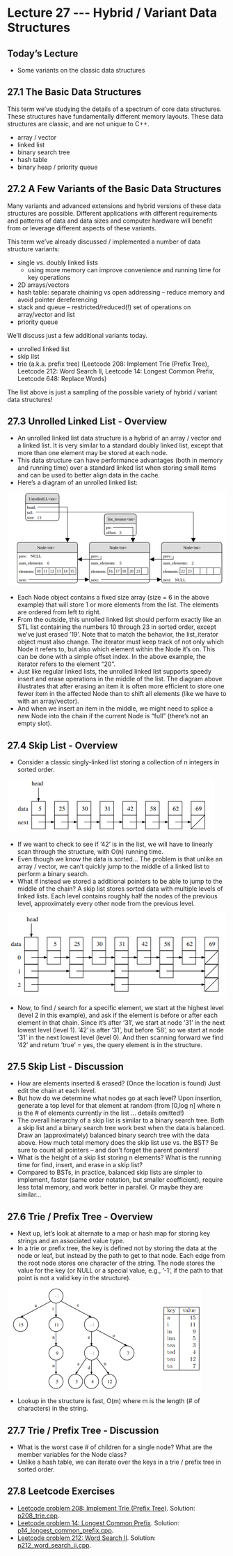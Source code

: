 # Lecture 27 --- Hybrid / Variant Data Structures

## Today’s Lecture

- Some variants on the classic data structures

## 27.1 The Basic Data Structures

This term we’ve studying the details of a spectrum of core data structures. These structures have fundamentally different memory layouts. These data structures are classic, and are not unique to C++.

- array / vector
- linked list
- binary search tree
- hash table
- binary heap / priority queue

## 27.2 A Few Variants of the Basic Data Structures

Many variants and advanced extensions and hybrid versions of these data structures are possible. Different applications
with different requirements and patterns of data and data sizes and computer hardware will benefit from or leverage
different aspects of these variants.

This term we’ve already discussed / implemented a number of data structure variants:
- single vs. doubly linked lists  
  - using more memory can improve convenience and running time for key operations
- 2D arrays/vectors
- hash table: separate chaining vs open addressing – reduce memory and avoid pointer dereferencing
- stack and queue – restricted/reduced(!) set of operations on array/vector and list
- priority queue

We’ll discuss just a few additional variants today.

- unrolled linked list
- skip list
- trie (a.k.a. prefix tree) (Leetcode 208: Implement Trie (Prefix Tree), Leetcode 212: Word Search II, Leetcode 14: Longest Common Prefix, Leetcode 648: Replace Words)

The list above is just a sampling of the possible variety of hybrid / variant data structures!

## 27.3 Unrolled Linked List - Overview

- An unrolled linked list data structure is a hybrid of an array / vector and a linked list. It is very similar to a standard doubly linked list, except that more than one element may be stored at each node.
- This data structure can have performance advantages (both in memory and running time) over a standard linked list when storing small items and can be used to better align data in the cache.
- Here’s a diagram of an unrolled linked list:

![alt text](unrolledList.png "unrolled list")

- Each Node object contains a fixed size array (size = 6 in the above example) that will store 1 or more elements from the list. The elements are ordered from left to right.
- From the outside, this unrolled linked list should perform exactly like an STL list containing the numbers 10 through 23 in sorted order, except we’ve just erased ’19’. Note that to match the behavior, the list_iterator object must also change. The iterator must keep track of not only which Node it refers to, but also which element within the Node it’s on. This can be done with a simple offset index. In the above example, the iterator refers to the element “20”.
- Just like regular linked lists, the unrolled linked list supports speedy insert and erase operations in the middle of the list. The diagram above illustrates that after erasing an item it is often more efficient to store one fewer item in the affected Node than to shift all elements (like we have to with an array/vector).
- And when we insert an item in the middle, we might need to splice a new Node into the chain if the current
Node is “full” (there’s not an empty slot).

## 27.4 Skip List - Overview

- Consider a classic singly-linked list storing a collection of n integers in sorted order.

![alt text](skipList1.png "skip list 1")

- If we want to check to see if ’42’ is in the list, we will have to linearly scan through the structure, with O(n)
running time.
- Even though we know the data is sorted... The problem is that unlike an array / vector, we can’t quickly jump
to the middle of a linked list to perform a binary search.
- What if instead we stored a additional pointers to be able to jump to the middle of the chain? A skip list stores
sorted data with multiple levels of linked lists. Each level contains roughly half the nodes of the previous level,
approximately every other node from the previous level.

![alt text](skipList2.png "skip list 2")

- Now, to find / search for a specific element, we start at the highest level (level 2 in this example), and ask if
the element is before or after each element in that chain. Since it’s after ’31’, we start at node ’31’ in the next
lowest level (level 1). ’42’ is after ’31’, but before ’58’, so we start at node ’31’ in the next lowest level (level
0). And then scanning forward we find ’42’ and return ’true’ = yes, the query element is in the structure.

## 27.5 Skip List - Discussion

- How are elements inserted & erased? (Once the location is found) Just edit the chain at each level.
- But how do we determine what nodes go at each level? Upon insertion, generate a top level for that element
at random (from [0,log n] where n is the # of elements currently in the list ... details omitted!)
- The overall hierarchy of a skip list is similar to a binary search tree. Both a skip list and a binary search tree
work best when the data is balanced.
Draw an (approximately) balanced binary search tree with the data above. How much total memory does the
skip list use vs. the BST? Be sure to count all pointers – and don’t forget the parent pointers!
- What is the height of a skip list storing n elements? What is the running time for find, insert, and erase in
a skip list?
- Compared to BSTs, in practice, balanced skip lists are simpler to implement, faster (same order notation, but
smaller coefficient), require less total memory, and work better in parallel. Or maybe they are similar...

## 27.6 Trie / Prefix Tree - Overview

- Next up, let’s look at alternate to a map or hash map for storing key strings and an associated value type.
- In a trie or prefix tree, the key is defined not by storing the data at the node or leaf, but instead by the path to
get to that node. Each edge from the root node stores one character of the string. The node stores the value
for the key (or NULL or a special value, e.g., ’-1’, if the path to that point is not a valid key in the structure).

![alt text](trie.png "trie")

- Lookup in the structure is fast, O(m) where m is the length (# of characters) in the string. <!--A hash table has similar lookup (since we have to hash the string which generally involves looking at every letter). If m << n, we can say this is O(1).-->

## 27.7 Trie / Prefix Tree - Discussion

- What is the worst case # of children for a single node? What are the member variables for the Node class?
- Unlike a hash table, we can iterate over the keys in a trie / prefix tree in sorted order.

## 27.8 Leetcode Exercises

- [Leetcode problem 208: Implement Trie (Prefix Tree)](https://leetcode.com/problems/implement-trie-prefix-tree/). Solution: [p208_trie.cpp](../../leetcode/p208_trie.cpp).
- [Leetcode problem 14: Longest Common Prefix](https://leetcode.com/problems/longest-common-prefix/). Solution: [p14_longest_common_prefix.cpp](../../leetcode/p14_longest_common_prefix.cpp).
- [Leetcode problem 212: Word Search II](https://leetcode.com/problems/word-search-ii/). Solution: [p212_word_search_ii.cpp](../../leetcode/p212_word_search_ii.cpp).
